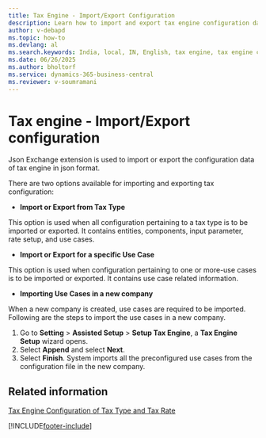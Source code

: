 ```yaml
---
title: Tax Engine - Import/Export Configuration
description: Learn how to import and export tax engine configuration data in JSON format for India localization in Business Central.
author: v-debapd
ms.topic: how-to
ms.devlang: al
ms.search.keywords: India, local, IN, English, tax engine, tax engine configuration, json exchange
ms.date: 06/26/2025
ms.author: bholtorf
ms.service: dynamics-365-business-central
ms.reviewer: v-soumramani
---
```


# Tax engine - Import/Export configuration

Json Exchange extension is used to import or export the configuration data of tax engine in json format.

There are two options available for importing and exporting tax configuration:

- **Import or Export from Tax Type**

This option is used when all configuration pertaining to a tax type is to be imported or exported. It contains entities, components, input parameter, rate setup, and use cases.

- **Import or Export for a specific Use Case**

This option is used when configuration pertaining to one or more-use cases is to be imported or exported. It contains use case related information.

- **Importing Use Cases in a new company**

When a new company is created, use cases are required to be imported. Following are the steps to import the use cases in a new company.

1. Go to **Setting** > **Assisted Setup** > **Setup Tax Engine**, a **Tax Engine Setup** wizard opens.
1. Select **Append** and select **Next**.
1. Select **Finish**. System imports all the preconfigured use cases from the configuration file in the new company.

## Related information

[Tax Engine Configuration of Tax Type and Tax Rate](TaxEngine-003-Tax-Configuration.md)

[!INCLUDE[footer-include](../../includes/footer-banner.md)]
